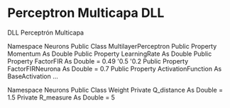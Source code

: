 # Perceptron Multicapa DLL
DLL Perceptrón Multicapa


Namespace Neurons
 Public Class MultilayerPerceptron
        Public Property Momentum As Double
        Public Property LearningRate As Double
        Public Property FactorFIR As Double = 0.49 '0.5 '0.2
        Public Property FactorFIRNeurona As Double = 0.7
        Public Property ActivationFunction As BaseActivation
...






Namespace Neurons
 Public Class Weight
        Private Q_distance As Double = 1.5
        Private R_measure As Double = 5
